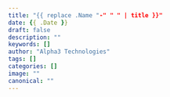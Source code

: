 ```yaml
---
title: "{{ replace .Name "-" " " | title }}"
date: {{ .Date }}
draft: false
description: ""
keywords: []
author: "Alpha3 Technologies"
tags: []
categories: []
image: ""
canonical: ""
---
```

